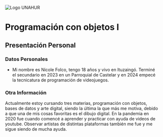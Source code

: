 ![Logo UNAHUR](./UNAHUR.png)

# Programación con objetos I
## Presentación Personal

### Datos Personales
- Mi nombre es Nicole Folco, tengo 18 años y vivo en Ituzaingó. Terminé el secundario en 2023 en un Parroquial de Castelar y en 2024 empecé la tecnicatura de programación de videojuegos. 


### Otra Información

Actualmente estoy cursando tres materias, programación con objetos, bases de datos y arte digital, siendo la última la que más me motiva, debido a que una de mis cosas favoritas es el dibujo digital.
En la pandemia en 2020 fue cuando comencé a aprender y practicar con ayuda de videos de youtube. Observar artistas de distintas plataformas también me fue y me sigue siendo de mucha ayuda. 

